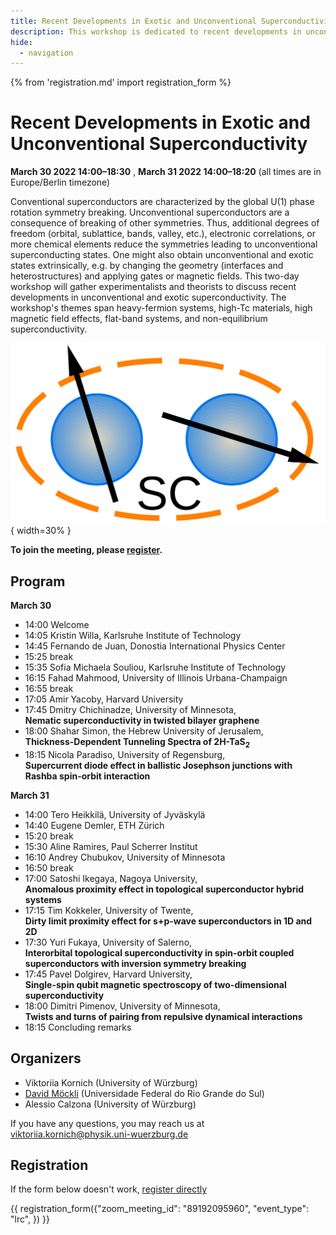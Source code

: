 ```yaml
---
title: Recent Developments in Exotic and Unconventional Superconductivity
description: This workshop is dedicated to recent developments in unconventional and non-equilibrium superconductivity and superconductivity in exotic systems, e.g. flat-band systems.
hide:
  - navigation
---
```

{% from 'registration.md' import registration_form %}

# Recent Developments in Exotic and Unconventional Superconductivity
**<time data-format="MMMM D YYYY H:mm" datetime="2022-03-30T14:00:00+02:00">March 30 2022 14:00</time>–<time data-format="H:mm" datetime="2022-03-30T18:30:00+02:00">18:30</time>** , **<time data-format="MMMM D YYYY H:mm" datetime="2022-03-31T14:00:00+02:00">March 31 2022 14:00</time>–<time data-format="H:mm" datetime="2022-03-31T18:20:00+02:00">18:20</time>** (all times are in <span id="timezone">Europe/Berlin</span> timezone)

Conventional superconductors are characterized by the global U(1) phase rotation symmetry breaking. Unconventional superconductors are a consequence of breaking of other symmetries. Thus, additional degrees of freedom (orbital, sublattice, bands, valley, etc.), electronic correlations, or more chemical elements reduce the symmetries leading to unconventional superconducting states. One might also obtain unconventional and exotic states extrinsically, e.g. by changing the geometry (interfaces and heterostructures) and applying gates or magnetic fields. This two-day workshop will gather experimentalists and theorists to discuss recent developments in unconventional and exotic superconductivity. The workshop's themes span heavy-fermion systems, high-Tc materials, high magnetic field effects, flat-band systems, and non-equilibrium superconductivity. 

![](media/Logo_Unconv_SC.svg){ width=30% } 

**To join the meeting, please [register](#registration).**

## Program

**<time data-format="MMMM D" datetime="2021-03-30T14:00:00+02:00">March 30</time>**

- <time data-format="H:mm" datetime="2022-03-30T14:00:00+02:00">14:00</time> Welcome
- <time data-format="H:mm" datetime="2022-03-30T14:05:00+02:00">14:05</time> Kristin Willa, Karlsruhe Institute of Technology
- <time data-format="H:mm" datetime="2022-03-30T14:45:00+02:00">14:45</time> Fernando de Juan, Donostia International Physics Center
- <time data-format="H:mm" datetime="2022-03-30T15:25:00+02:00">15:25</time> break
- <time data-format="H:mm" datetime="2022-03-30T15:35:00+02:00">15:35</time> Sofia Michaela Souliou, Karlsruhe Institute of Technology
- <time data-format="H:mm" datetime="2022-03-30T16:15:00+02:00">16:15</time> Fahad Mahmood, University of Illinois Urbana-Champaign
- <time data-format="H:mm" datetime="2022-03-30T16:55:00+02:00">16:55</time> break
- <time data-format="H:mm" datetime="2022-03-30T17:05:00+02:00">17:05</time> Amir Yacoby, Harvard University
- <time data-format="H:mm" datetime="2022-03-30T17:45:00+02:00">17:45</time> Dmitry Chichinadze, University of Minnesota,   
**Nematic superconductivity in twisted bilayer graphene**
- <time data-format="H:mm" datetime="2022-03-30T18:00:00+02:00">18:00</time> Shahar Simon, the Hebrew University of Jerusalem,  
**Thickness-Dependent Tunneling Spectra of 2H-TaS<sub>2</sub>** 
- <time data-format="H:mm" datetime="2022-03-30T18:15:00+02:00">18:15</time> Nicola Paradiso, University of Regensburg,  
**Supercurrent diode effect in ballistic Josephson junctions with Rashba spin-orbit interaction**


**<time data-format="MMMM D" datetime="2021-03-31T14:00:00+02:00">March 31</time>**

- <time data-format="H:mm" datetime="2022-03-31T14:00:00+02:00">14:00</time> Tero Heikkilä, University of Jyväskylä
- <time data-format="H:mm" datetime="2022-03-31T14:40:00+02:00">14:40</time> Eugene Demler, ETH Zürich
- <time data-format="H:mm" datetime="2022-03-31T15:20:00+02:00">15:20</time> break
- <time data-format="H:mm" datetime="2022-03-31T15:30:00+02:00">15:30</time> Aline Ramires, Paul Scherrer Institut
- <time data-format="H:mm" datetime="2022-03-31T16:10:00+02:00">16:10</time> Andrey Chubukov, University of Minnesota
- <time data-format="H:mm" datetime="2022-03-31T16:50:00+02:00">16:50</time> break
- <time data-format="H:mm" datetime="2022-03-31T17:00:00+02:00">17:00</time> Satoshi Ikegaya, Nagoya University,  
**Anomalous proximity effect in topological superconductor hybrid systems**
- <time data-format="H:mm" datetime="2022-03-31T17:15:00+02:00">17:15</time> Tim Kokkeler, University of Twente,  
**Dirty limit proximity effect for s+p-wave superconductors in 1D and 2D**
- <time data-format="H:mm" datetime="2022-03-31T17:30:00+02:00">17:30</time> Yuri Fukaya, University of Salerno,  
**Interorbital topological superconductivity in spin-orbit coupled superconductors with inversion symmetry breaking**
- <time data-format="H:mm" datetime="2022-03-31T17:45:00+02:00">17:45</time> Pavel Dolgirev, Harvard University,  
**Single-spin qubit magnetic spectroscopy of two-dimensional superconductivity**
- <time data-format="H:mm" datetime="2022-03-31T18:00:00+02:00">18:00</time> Dimitri Pimenov, University of Minnesota,  
**Twists and turns of pairing from repulsive dynamical interactions**
- <time data-format="H:mm" datetime="2022-03-31T18:15:00+02:00">18:15</time> Concluding remarks


## Organizers

* Viktoriia Kornich (University of Würzburg)
* [David Möckli](https://sites.google.com/view/mockli/) (Universidade Federal do Rio Grande do Sul)
* Alessio Calzona (University of Würzburg)

If you have any questions, you may reach us at viktoriia.kornich@physik.uni-wuerzburg.de

## Registration

If the form below doesn't work, [register directly](https://virtualscienceforum-org.zoom.us/meeting/register/tZ0sfuuopz4jHNTVEei8tOZmrFgr3j0mcs0k)

{{ registration_form({"zoom_meeting_id": "89192095960", "event_type": "lrc", }) }}
